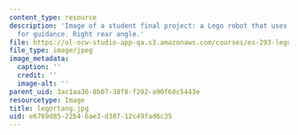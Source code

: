 ```yaml
---
content_type: resource
description: 'Image of a student final project: a Lego robot that uses light sensors
  for guidance. Right rear angle.'
file: https://ol-ocw-studio-app-qa.s3.amazonaws.com/courses/es-293-lego-robotics-spring-2007/e6769d8522b46ae3d38712c49fad6c35_legortang.jpg
file_type: image/jpeg
image_metadata:
  caption: ''
  credit: ''
  image-alt: ''
parent_uid: 3ac1aa36-8b07-38f8-f202-a90f68c5443e
resourcetype: Image
title: legortang.jpg
uid: e6769d85-22b4-6ae3-d387-12c49fad6c35
---
```

